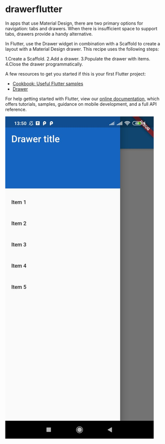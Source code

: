 # drawerflutter

In apps that use Material Design, there are two primary options for navigation: tabs and drawers. When there is insufficient space to support tabs, drawers provide a handy alternative.

In Flutter, use the Drawer widget in combination with a Scaffold to create a layout with a Material Design drawer. This recipe uses the following steps:

1.Create a Scaffold.
2.Add a drawer.
3.Populate the drawer with items.
4.Close the drawer programmatically.


A few resources to get you started if this is your first Flutter project:
- [Cookbook: Useful Flutter samples](https://flutter.dev/docs/cookbook)
- [Drawer](https://flutter.dev/docs/cookbook/design/drawer)


For help getting started with Flutter, view our
[online documentation](https://flutter.dev/docs), which offers tutorials,
samples, guidance on mobile development, and a full API reference.

![](screenshot.jpeg)
